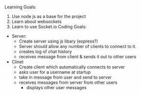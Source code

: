 Learning Goals:
1. Use node js as a base for the project
2. Learn about websockets
3. Learn to use Socket.io
Coding Goals:
- Server:
    - Create server using js libary (express?)
    - Server should allow any number of clients to connect to it.
    - creates log of chat history
    - receives message from client & sends it out to other users
- Clinet
    - Create client which automatically connects to server
    - asks user for a username at startup
    - take in message from user and send to server
    - receives messages from server from other users
        - displays other user messages
